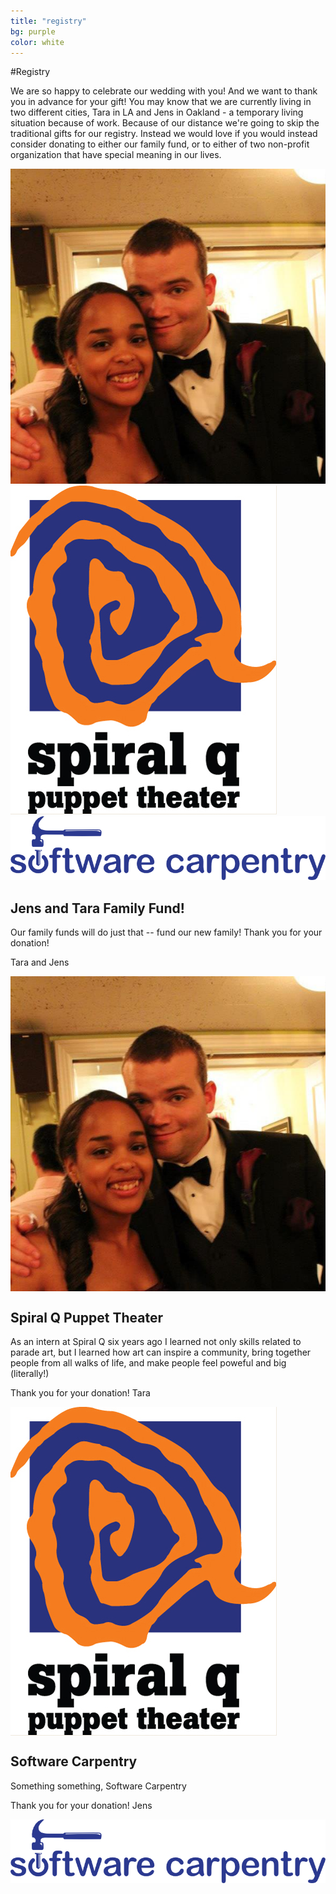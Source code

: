 ```yaml
---
title: "registry"
bg: purple
color: white
---
```


#Registry



We are so happy to celebrate our wedding with you! And we want to thank you in advance for your gift! You may know that we are currently living in two different cities, Tara in LA and Jens in Oakland - a temporary living situation because of work. Because of our distance we're going to skip the traditional gifts for our registry. Instead we would love if you would instead consider donating to either our family fund, or to either of two non-profit organization that have special meaning in our lives. 



<div class="row">
<img class="row small column"  src="img/us/dressed_up3.jpg" alt="Leanna, Matron of Honor, twin" title="Leanna, Matron of Honor, twin"/>
<img class="row small column"  src="img/logos/spiralq.jpg" alt="Ulrich, best man" title="Ulrich, best man"/>
<img class="row small column"  src="img/logos/software_carpentry.png" alt="Ulrich, best man" title="Ulrich, best man"/>
</div>


## Jens and Tara Family Fund!
Our family funds will do just that -- fund our new family! 
Thank you for your donation!

Tara and Jens
<div>
<img src="img/us/dressed_up3.jpg" align="middle" />
</div>


## Spiral Q Puppet Theater
As an intern at Spiral Q six years ago I learned not only skills related to parade art, but I learned how art can inspire a community, bring together people from all walks of life, and make people feel poweful and big (literally!) 

Thank you for your donation!
Tara
<div>
<img src="img/logos/spiralq.jpg" align="middle" />
</div>


## Software Carpentry
Something something, Software Carpentry

Thank you for your donation!
Jens
<div>
<img src="img/logos/software_carpentry.png" align="middle" />
</div>


